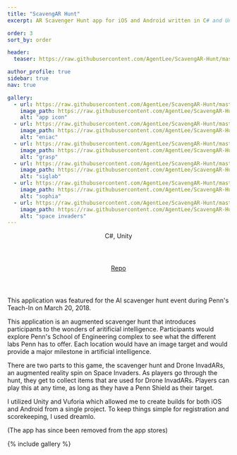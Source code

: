 ```yaml
---
title: "ScavengAR Hunt"
excerpt: AR Scavenger Hunt app for iOS and Android written in C# and Unity

order: 3
sort_by: order

header:
  teaser: https://raw.githubusercontent.com/AgentLee/ScavengAR-Hunt/master/Images/icon.png

author_profile: true
sidebar: true
nav: true

gallery:
  - url: https://raw.githubusercontent.com/AgentLee/ScavengAR-Hunt/master/Images/icon.png
    image_path: https://raw.githubusercontent.com/AgentLee/ScavengAR-Hunt/master/Images/icon.png
    alt: "app icon"
  - url: https://raw.githubusercontent.com/AgentLee/ScavengAR-Hunt/master/Images/Gameplay/ENIAC.PNG
    image_path: https://raw.githubusercontent.com/AgentLee/ScavengAR-Hunt/master/Images/Gameplay/ENIAC.PNG
    alt: "eniac"
  - url: https://raw.githubusercontent.com/AgentLee/ScavengAR-Hunt/master/Images/Gameplay/GRASP.PNG
    image_path: https://raw.githubusercontent.com/AgentLee/ScavengAR-Hunt/master/Images/Gameplay/GRASP.PNG
    alt: "grasp"
  - url: https://raw.githubusercontent.com/AgentLee/ScavengAR-Hunt/master/Images/Gameplay/SIGLAB.PNG
    image_path: https://raw.githubusercontent.com/AgentLee/ScavengAR-Hunt/master/Images/Gameplay/SIGLAB.PNG
    alt: "siglab"
  - url: https://raw.githubusercontent.com/AgentLee/ScavengAR-Hunt/master/Images/Gameplay/Sophia.PNG
    image_path: https://raw.githubusercontent.com/AgentLee/ScavengAR-Hunt/master/Images/Gameplay/Sophia.PNG
    alt: "sophia"
  - url: https://raw.githubusercontent.com/AgentLee/ScavengAR-Hunt/master/Images/Gameplay/droneinvaders.PNG
    image_path: https://raw.githubusercontent.com/AgentLee/ScavengAR-Hunt/master/Images/Gameplay/droneinvaders.PNG
    alt: "space invaders"
---
```


<aside class="sidebar__right" style="text-align:right;">
  <header>C#, Unity</header>
  <header><a href="https://github.com/agentlee/scavengar-hunt" class="project-links" target="_blank"><i class="fab fa-github"></i>Repo</a></header>
</aside>

<p class="project-desc">This application was featured for the AI scavenger hunt event during Penn's Teach-In on March 20, 2018.</p>

<p class="project-desc">This application is an augmented scavenger hunt that introduces participants to the wonders of aritificial intelligence. Participants would explore Penn's School of Engineering complex to see what the different labs Penn has to offer. Each location would have an image target and would provide a major milestone in artificial intelligence.</p>

<p class="project-desc">There are two parts to this game, the scavenger hunt and Drone InvadARs, an augmented reality spin on Space Invaders. As players go through the hunt, they get to collect items that are used for Drone InvadARs. Players can play this at any time, as long as they have a Penn Shield as their target.</p>

<p class="project-desc">I utilized Unity and Vuforia which allowed me to create builds for both iOS and Android from a single project. To keep things simple for registration and scorekeeping, I used dreamlo.</p>

<p class="project-desc">(The app has since been removed from the app stores)</p>

{% include gallery %}
